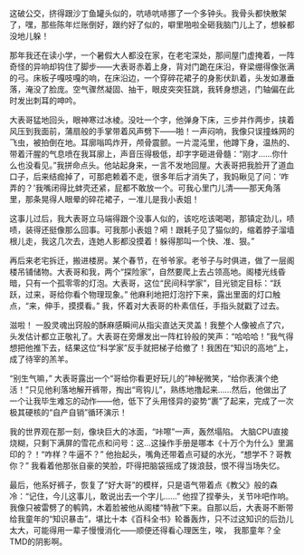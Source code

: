 这破公交，挤得跟沙丁鱼罐头似的，吭哧吭哧挪了一个多钟头。我骨头都快散架了，嘿，那些陈年烂账倒好，跟约好了似的，噼里啪啦全砸我脑门儿上了，想躲都没地儿躲！

那年我还在读小学，一个暑假大人都没在家，在老宅深处，那间屋门虚掩着，一阵奇怪的异响却钩住了脚步——大表哥赤着上身，背对门跪在床沿，脊梁绷得像张满的弓。床板子嘎吱嘎的响，在床沿边，一个穿碎花裙子的身影伏趴着，头发如瀑垂落，淹没了脸庞。空气骤然凝固、抽干，眼皮突突狂跳，我转身想逃，门轴偏在此时发出刺耳的呻吟。

大表哥猛地回头，眼神寒过冰棱。没吐一个字，他弹身下床，三步并作两步，挟着风压到我面前，蒲扇般的手掌带着风声劈下——啪！一声闷响，我像只误撞蛛网的飞虫，被拍倒在地。耳廓嗡鸣炸开，颅骨震颤。一片混沌里，他蹲下身，温热的、带着汗腥的气息喷在我耳廓上，声音压得极低，却字字砸进骨髓：“刚才……你什么也没看见。”我拼命点头。他站起身来，一言不发地回屋。大表哥把我脸开了道血口子，后来结痂掉了，可那疤赖着不走，很多年后才消失了，我妈瞅见了问：‘咋弄的？’我嘴闭得比蚌壳还紧，屁都不敢放一个。可我心里门儿清——那天角落里，那条晃得人眼晕的碎花裙子，一准儿是我小表姐！

这事儿过后，我大表哥立马端得跟个没事人似的，该吃吃该喝喝，那镇定劲儿，啧啧，装得还挺像那么回事。可我那小表姐？嗬！跟耗子见了猫似的，缩着脖子溜墙根儿走，我这几次去，连她人影都没摸着！躲得那叫一个快、准、狠。”

再后来老宅拆迁，搬进楼房。某个春节，在爷爷家。老爷子与时俱进，做了一层阁楼吊铺储物。大表哥和我，两个“探险家”，自然要爬上去占领高地。阁楼光线昏暗，只有一个孤零零的灯泡。大表哥，这位“民间科学家”，目光锁定目标：“跃跃，过来，哥给你看个物理现象。” 他麻利地把灯泡拧下来，露出里面的灯口触点，“来，伸手，摸摸看。” 我，怀着对大表哥的朴素信任，手指头就戳了过去。

滋啦！ 一股灵魂出窍般的酥麻感瞬间从指尖直达天灵盖！我整个人像被点了穴，头发估计都立正敬礼了。大表哥在旁爆发出一阵杠铃般的笑声：“哈哈哈！”我气得想把他推下去，结果这位“科学家”反手就把梯子给撤了！我困在“知识的高地”上，成了待宰的羔羊。

“别生气嘛，” 大表哥露出一个“哥给你看更好玩儿的”神秘微笑，“给你表演个绝活！”只见他利落地解开裤带，掏出“弯钩儿”，熟练地撸起来……然后，他做出了一个让我毕生难忘的动作——他，低下了头用怪异的姿势“裹”了起来，完成了一次极其硬核的“自产自销”循环演示！

我的世界观在那一刻，像块巨大的冰面，“咔嚓”一声，轰然塌陷。 大脑CPU直接烧糊，只剩下满屏的雪花点和问号：这…这操作手册是哪本《十万个为什么》里漏印的？！“咋样？牛逼不？” 他抬起头，嘴角还带着点可疑的水光，“想学不？哥教你？” 我看着他那张自豪的笑脸，吓得把脑袋摇成了拨浪鼓，恨不得当场失忆。

最后，他系好裤子，恢复了“好大哥”的模样，只是语气带着点《教父》般的森冷：“记住，今儿这事儿，敢说出去一个字儿……” 他捏了捏拳头，关节咔吧作响。我像只被雷劈了的鹌鹑，木着脸被他从阁楼“特赦”下来。自那以后，大表哥不断带给我童年的“知识暴击”，堪比十本《百科全书》轮番轰炸，只不过这知识的后劲儿太大，可能得用一辈子慢慢消化——顺便还得看心理医生，唉， 我那童年？全TMD的阴影啊。

